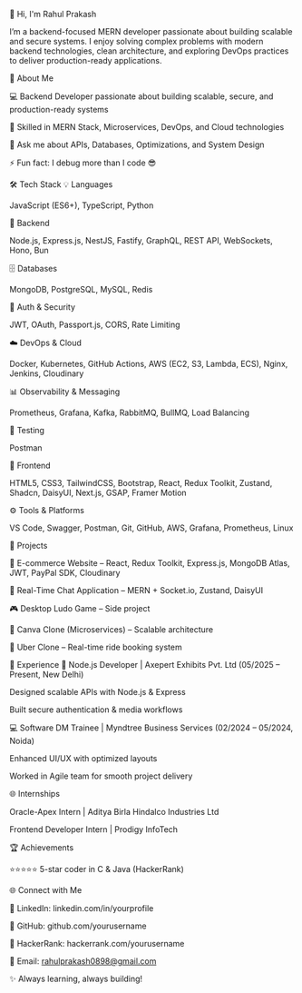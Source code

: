 👋 Hi, I'm Rahul Prakash

I’m a backend-focused MERN developer passionate about building scalable and secure systems. I enjoy solving complex problems with modern backend technologies, clean architecture, and exploring DevOps practices to deliver production-ready applications.

🚀 About Me

💻 Backend Developer passionate about building scalable, secure, and production-ready systems

🌱 Skilled in MERN Stack, Microservices, DevOps, and Cloud technologies

💬 Ask me about APIs, Databases, Optimizations, and System Design

⚡ Fun fact: I debug more than I code 😎

🛠️ Tech Stack
💡 Languages

JavaScript (ES6+), TypeScript, Python

🔧 Backend

Node.js, Express.js, NestJS, Fastify, GraphQL, REST API, WebSockets, Hono, Bun

🗄️ Databases

MongoDB, PostgreSQL, MySQL, Redis

🔐 Auth & Security

JWT, OAuth, Passport.js, CORS, Rate Limiting

☁️ DevOps & Cloud

Docker, Kubernetes, GitHub Actions, AWS (EC2, S3, Lambda, ECS), Nginx, Jenkins, Cloudinary

📊 Observability & Messaging

Prometheus, Grafana, Kafka, RabbitMQ, BullMQ, Load Balancing

🧪 Testing

Postman

🎨 Frontend

HTML5, CSS3, TailwindCSS, Bootstrap, React, Redux Toolkit, Zustand, Shadcn, DaisyUI, Next.js, GSAP, Framer Motion

⚙️ Tools & Platforms

VS Code, Swagger, Postman, Git, GitHub, AWS, Grafana, Prometheus, Linux

📂 Projects

🛒 E-commerce Website – React, Redux Toolkit, Express.js, MongoDB Atlas, JWT, PayPal SDK, Cloudinary

💬 Real-Time Chat Application – MERN + Socket.io, Zustand, DaisyUI

🎮 Desktop Ludo Game – Side project

🎨 Canva Clone (Microservices) – Scalable architecture

🚖 Uber Clone – Real-time ride booking system

💼 Experience
🚀 Node.js Developer | Axepert Exhibits Pvt. Ltd (05/2025 – Present, New Delhi)

Designed scalable APIs with Node.js & Express

Built secure authentication & media workflows

💻 Software DM Trainee | Myndtree Business Services (02/2024 – 05/2024, Noida)

Enhanced UI/UX with optimized layouts

Worked in Agile team for smooth project delivery

🌐 Internships

Oracle-Apex Intern | Aditya Birla Hindalco Industries Ltd

Frontend Developer Intern | Prodigy InfoTech

🏆 Achievements

⭐⭐⭐⭐⭐ 5-star coder in C & Java (HackerRank)

🌐 Connect with Me

🔗 LinkedIn: linkedin.com/in/yourprofile

🐙 GitHub: github.com/yourusername

🏅 HackerRank: hackerrank.com/yourusername

📧 Email: rahulprakash0898@gmail.com

✨ Always learning, always building!
